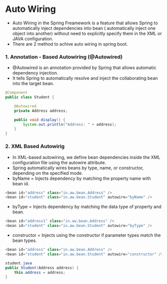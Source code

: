 # Auto Wiring
- Auto Wiring in the Spring Freamework is a feature that allows Spring to automatically inject dependencies into bean ( automatically inject one object into another) without need to explicitly specify them in the XML or JAVA configuration.
- There are 2 method to achive auto wiring in spring boot.

### 1. Annotation - Based Autowiring (@Autowired)
- @Autowired is an annotation provided by Spring that allows automatic dependency injection.
- It tells Spring to automatically resolve and inject the collaborating bean into the target bean.

``` java
@Component
public class Student {

    @Autowired
    private Address address;

    public void display() {
        System.out.println("Address: " + address);
    }
}
```
### 2. XML Based Autowirig
- In XML-based autowiring, we define bean dependencies inside the XML configuration file using the autowire attribute.
- Spring automatically wires beans by type, name, or constructor, depending on the specified mode.
- byName	= Injects dependency by matching the property name with bean id.
```java
<bean id="address" class="in.aw.bean.Address" />
<bean id="student" class="in.aw.bean.Student" autowire="byName" />
```
- byType	= Injects dependency by matching the data type of property and bean.
```java
<bean id="address1" class="in.aw.bean.Address" />
<bean id="student" class="in.aw.bean.Student" autowire="byType" />
```
- constructor = 	Injects using the constructor if parameter types match the bean types.
```java
<bean id="address" class="in.aw.bean.Address" />
<bean id="student" class="in.aw.bean.Student" autowire="constructor" />

student.java
public Student(Address address) {
    this.address = address;
}

```
